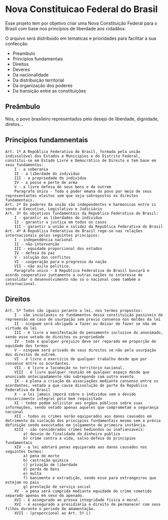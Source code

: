 # Nova Constituicao Federal do Brasil
Esse projeto tem por objetivo criar uma Nova Constituição Federal para o Brasil com base nos principios de liberdade aos cidadãos.

O arquivo será distribuido em tematicas e prioridades para facilitar a sua confecção.

- Preambulo
- Principios fundamentais
- Direitos
- Deveres
- Da nacionalidade
- Da distribuição territorial
- Da organização dos poderes
- Da transição entre as constituições

## Preâmbulo
Nós, o povo brasileiro representados pelo desejo de liberdade, dignidade, diretos... 

## Principios fundamnentais
    Art. 1º A República Federativa do Brasil, formada pela união indissolúvel dos Estados e Municípios e do Distrito Federal, constitui-se em Estado Livre e Democrático de Direito e tem base em seus fundamentos:
        I - a soberania
        II - a liberdade do individuo
        III - a propriedade do individuo
        IV - a posse e porte de arma
        V - a livre defesa de seus bens e de outrem
        Paragrafo único - Todo o poder emana do povo por meio de seus representantes eleitos sem que seja sobrepostos os direitos fundamentais.
    Art. 2º Os poderes da união são independentes e harmonicos entre si sendo o Executivo, Legislativo e Judiciário 
    Art. 3º Os objetivos fundamentais da Republica Federativa do Brasil:
        I - garantir as liberdades do individuo
        II - garantir a justiça em todos os casos
        III - garantir a união e solidez da Republica Federativa do Brasil
    Art. 4º A Republica Federativa do Brasil rege-se nas relações internacionais pelos seguintes principios:
        I - independência nacional
        II - não-intervenção
        III - equidade proporcional dos estados
        IV - defesa da paz
        V - solução dos conflitos
        VI - cooperação para o progresso da nação
        VII - não asilo politico.
        Paragrafo unico - A Republica Federativa do Brasil buscará o acordo cooperativo juntamente a outras nações no interesse de consolidar o desenvolvimento não só o nacional como também o internacional.

## Direitos
    Art. 5º Todos são iguais perante a lei, nos termos propostos:
        I - são inviolaveis os fundamentos dessa constituição passiveis de repreensão em caso de usurpação sem previo consenso nos moldes da lei
        II - ninguem será obrigado a fazer ou deixar de fazer se não em virtude da lei
        III - é livre a manifestação do pensamento inclusive do anonimado, sendo esse vetado de direitos ou propriedade
        IV - todo e qualquer prejuizo deve ser reparado em proporção de equidade dos termos
        V - ninguem será privado de seus direitos se não pela usurpação dos direitos de outrem.
        VI - é livre o exercicio de qualquer trabalho desde que por consenso entre os acordantes.
        VII - é livre a locomoção no território nacional.
        VIII - é livre qualquer reunião em qualquer espaço desde que anunciado antecipadamente não sobrepondo com outro evento.
        IX - é plena a criação de associações mediante consenso entre os acordantes, vetada a que cause dissolução de parte da Republica Federativa do Brasil
        X - a lei jamais imporá sobre o individuo sem o devido ressarcimento integral pelo bem requisitado
        XI - todos podem solicitar aos orgãos públicos sobre suas informações, sendo vetado apenas aqueles que comprometam a segurança nacional
        XII - todos os crimes serão equiparados aos danos causados em detrimento da violação dos principios fundamentais mesmo sem a prévia definição sendo executados em julgamento de primeira instância. 
        XIII - são considerados crimes hediondos ou inafiansaveis:
            a) desvio de finalidade do dinheiro publico
            b) crime contra a vida, salvo defesa do principios fundamentais
        XIV - a lei adotará penas equiparada aos danos causados nos seguintes termos:
            a) pena de morte
            b) castração quimica
            c) privação de liberdade
            d) perda de bens
            e) multa
            f) banimento e extradição, sendo esse para extrangeiros que estejam no pais
            g) prestação de serviço social
        XV - a pena será cumprida mediante equidade do crime cometido separado apenas em sexo do apenado.
        XVI - é assegurado ao presoa integridade fisica e moral.
        XVI - é assegurado a presidiária o direito de permanecer com seus filhos durante o periodo de amamentação.
        XVII - (proporcional ao Art. 5º L)